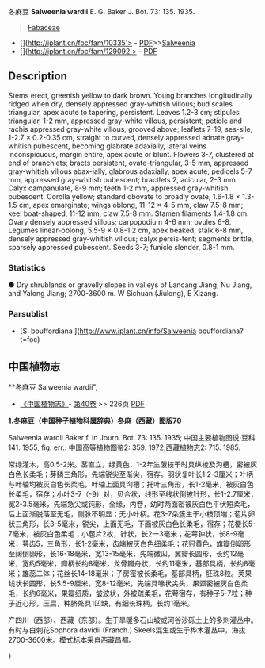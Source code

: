冬麻豆 **Salweenia wardii** E. G. Baker J. Bot. 73: 135. 1935.

> [Fabaceae](http://www.iplant.cn/info/Fabaceae?t=foc)
* [](http://iplant.cn/foc/fam/10335'> - [PDF](http://iplant.cn/foc/pdf/Fabaceae.pdf)>>[Salweenia](http://www.iplant.cn/info/Salweenia?t=foc)
* [](http://iplant.cn/foc/fam/129092'> - [PDF](http://www.iplant.cn/foc/pdf/Salweenia.pdf)

## Description

Stems erect, greenish yellow to dark brown. Young branches longitudinally ridged when dry, densely appressed gray-whitish villous; bud scales triangular, apex acute to tapering, persistent. Leaves 1.2-3 cm; stipules triangular, 1-2 mm, appressed gray-white villous, persistent; petiole and rachis appressed gray-white villous, grooved above; leaflets 7-19, ses-sile, 1-2.7 × 0.2-0.35 cm, straight to curved, densely appressed adnate gray-whitish pubescent, becoming glabrate adaxially, lateral veins inconspicuous, margin entire, apex acute or blunt. Flowers 3-7, clustered at end of branchlets; bracts persistent, ovate-triangular, 3-5 mm, appressed gray-whitish villous abax-ially, glabrous adaxially, apex acute; pedicels 5-7 mm, appressed gray-whitish pubescent; bractlets 2, acicular, 2-3 mm. Calyx campanulate, 8-9 mm; teeth 1-2 mm, appressed gray-whitish pubescent. Corolla yellow; standard obovate to broadly ovate, 1.6-1.8 × 1.3-1.5 cm, apex emarginate; wings oblong, 11-12 × 4-5 mm, claw 7.5-8 mm; keel boat-shaped, 11-12 mm, claw 7.5-8 mm. Stamen filaments 1.4-1.8 cm. Ovary densely appressed villous; carpopodium 4-6 mm; ovules 6-8. Legumes linear-oblong, 5.5-9 × 0.8-1.2 cm, apex beaked; stalk 6-8 mm, densely appressed gray-whitish villous; calyx persis-tent; segments brittle, sparsely appressed pubescent. Seeds 3-7; funicle slender, 0.8-1 mm.

### Statistics
● Dry shrublands or gravelly slopes in valleys of Lancang Jiang, Nu Jiang, and Yalong Jiang; 2700-3600 m. W Sichuan (Jiulong), E Xizang.

### Parsublist

* [S.  bouffordiana  ](http://www.iplant.cn/info/Salweenia bouffordiana?t=foc)

## 中国植物志

**冬麻豆 Salweenia wardii",

* [《中国植物志》](http://www.iplant.cn/frps)- [第40卷](http://www.iplant.cn/frps/vol/40) >> 226页 [PDF](http://www.iplant.cn/frps/pdf/40/226.PDF)

**1.冬麻豆（中国种子植物科属辞典）冬麻（西藏）图版70**

Salweenia wardii Baker f. in Journ. Bot. 73: 135. 1935; 中国主要植物图说·豆科141. 1955, fig. err.: 中国高等植物图鉴2: 359. 1972;西藏植物志2: 715. 1985.

常绿灌木，高0.5-2米。茎直立，绿黄色，1-2年生菠枝干时具纵棱及沟槽，密被灰白色长柔毛；芽鳞三角形，先端锐尖至渐尖，宿存。羽状复叶长1.2-3厘米；叶柄与叶轴均被灰白色长柔毛，叶轴上面具沟槽；托叶三角形，长1-2毫米，被灰白色长柔毛，宿存；小叶3-7（-9）对，贝合状，线形至线状倒披针形，长1-2.7厘米，宽2-3.5毫米，先端急尖或钝形，全缘，内卷，幼时两面密被灰白色平伏短柔毛，后上面渐脱落至无毛，侧脉不明显；无小叶柄。花3-7朵簇生于小枝顶端；苞片卵状三角形，长3-5毫米，锐尖，上面无毛，下面被灰白色长柔毛，宿存；花梗长5-7毫米，被灰白色柔毛；小苞片2枚，针状，长2一3毫米；花萼钟状，长8-9毫米，萼齿5，三角形，长1-2毫米，齿端被灰白色细柔毛；花冠黄色，旗瓣倒卵形至阔倒卵形，长16-18毫米，宽13-15毫米，先端微凹，翼瓣长圆形，长约12毫米，宽约5毫米，瓣柄长约8毫米，龙骨瓣舟状，长约11毫米，基部具柄，长约8毫米；雄蕊二体；花丝长14-18毫米；子房密被长柔毛，基部具柄，胚珠8粒。荚果线状长圆形，长5.5-9厘米，宽8-12毫米，先端具喙状尖头，果颈密被灰白色柔毛，长约6毫米，果瓣纸质，皱波状，外被疏柔毛，花萼宿存，有种子5-7粒；种子近心形，压扁，种脐处具1凹缺，有细长珠柄，长约1毫米。

产四川（西部）、西藏（东部）。生于旱暖多石山坡或河谷沙砾土上的多刺灌丛中。有时与白刺花Sophora davidii (Franch.) Skeels混生或生于桦木灌丛中，海拔2700-3600米。模式标本采自西藏昌都。

}